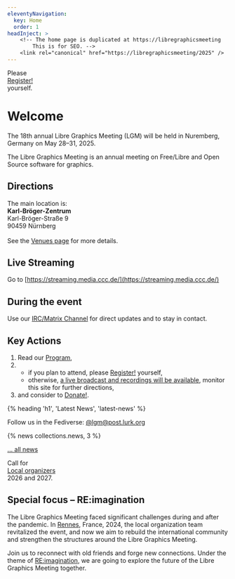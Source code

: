 ```yaml
---
eleventyNavigation:
  key: Home
  order: 1
headInject: >
    <!-- The home page is duplicated at https://libregraphicsmeeting
        This is for SEO. -->
    <link rel="canonical" href="https://libregraphicsmeeting/2025" />
---
```


<div class="call_for_action">
Please<br />
<a href="{{rootPath}}/register">Register!</a><br />
yourself.
</div>

# Welcome

The 18th annual Libre Graphics Meeting (LGM) will be held in Nuremberg, Germany on May 28–31, 2025.

The Libre Graphics Meeting  is an annual meeting on Free/Libre and
Open Source software for graphics.

## Directions

The main location is:<br />
**Karl-Bröger-Zentrum**<br />
Karl-Bröger-Straße 9<br />
90459 Nürnberg<br /><br />
See the [Venues page]({{rootPath}}/venues) for more details.

## Live Streaming

Go to [https://streaming.media.ccc.de/](https://streaming.media.ccc.de/)

## During the event

Use our [IRC/Matrix Channel]({{rootPath}}/contact/#chat--matrix-and-irc) for direct updates and to stay in contact.

## Key Actions
 1. Read our [Program]({{rootPath}}/program),
 2.
    - if you plan to attend, please [Register!]({{rootPath}}/register) yourself,
    - otherwise, [a live broadcast and recordings will be available]({{rootPath}}/news/2025-03-29_0001-video-streaming-and-recording/), monitor this site for further directions,
 3. and consider to [Donate!]({{rootPath}}/donate).

<article>
{% heading 'h1', 'Latest News', 'latest-news' %}

Follow us in the Fediverse: [@lgm@post.lurk.org](https://post.lurk.org/@lgm)

{% news collections.news, 3 %}

[… all news]({{rootPath}}/news)
</article>

<div class="call_for_action">
Call for<br />
<a href="{{rootPath}}/news/2025-05-08_0001-call-for-local-organizers-2026-2027">Local organizers</a><br />
2026 and 2027.
</div>

## Special focus – RE:imagination

The Libre Graphics Meeting faced significant challenges during and after
the pandemic. In [Rennes](/2024), France, 2024, the local organization team revitalized
the event, and now we aim to rebuild the international community and
strengthen the structures around the Libre Graphics Meeting.

Join us to reconnect with old friends and forge new connections. Under the
theme of [RE:imagination]({{rootPath}}/program/label-re-imagination/),
we are going to explore the future of the Libre Graphics Meeting together.



